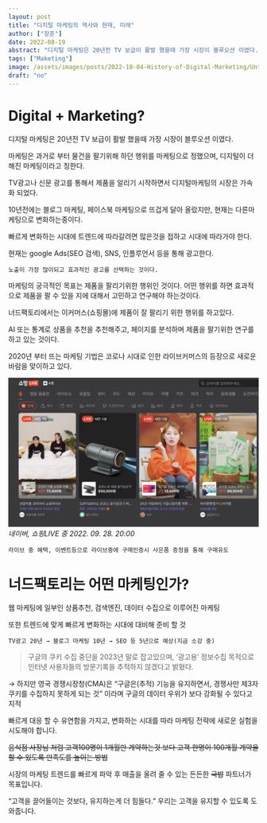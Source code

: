 ```yaml
---
layout: post
title: "디지털 마케팅의 역사와 현재, 미래"
author: ["장준"]
date: 2022-08-19
abstract: "디지털 마케팅은 20년전 TV 보급이 활발 했을때 가장 시장이 블루오션 이였다. 마케팅은 과거로 부터 물건을 팔기위해 하던 행위를 마케팅으로 정했으며, 디지털이 더해진 마케팅이라고 칭한다. TV광고나 신문 광고를 통해서 제품을 알리기 시작하면서 디지털마케팅의 시장은 가속화 되었다. 10년전에는 블로그 마케팅, 페이스북 마케팅으로 뜨겁게 달아 올랐지만, 현재는 다른마케팅으로 변화하는중이다."
tags: ["Maketing"]
image: /assets/images/posts/2022-10-04-History-of-Digital-Marketing/Untitled.png
draft: "no"
---
```


# Digital + Marketing?

디지털 마케팅은 20년전 TV 보급이 활발 했을때 가장 시장이 블루오션 이였다.

마케팅은 과거로 부터 물건을 팔기위해 하던 행위를 마케팅으로 정했으며, 디지털이 더해진 마케팅이라고 칭한다.

TV광고나 신문 광고를 통해서 제품을 알리기 시작하면서 디지털마케팅의 시장은 가속화 되었다.

10년전에는 블로그 마케팅, 페이스북 마케팅으로 뜨겁게 달아 올랐지만, 현재는 다른마케팅으로 변화하는중이다.

빠르게 변화하는 시대에 트렌드에 따라갈려면 많은것을 접하고 시대에 따라가야 한다.

현재는 google Ads(SEO 검색), SNS, 인플루언서 등을 통해 광고한다.

`노출이 가장 많이되고 효과적인 광고를 선택하는 것이다.`

마케팅의 궁극적인 목표는 제품을 팔리기위한 행위인 것이다. 어떤 행위를 하면 효과적으로 제품을 팔 수 있을 지에 대해서 고민하고 연구해야 하는것이다.

너드팩토리에서는 이커머스(쇼핑몰)에 제품이 잘 팔리기 위한 행위를 하고있다.

AI 또는 통계로 상품을 추천을 추천해주고, 페이지를 분석하며 제품을 팔기위한 연구를 하고 있는 것이다.

2020년 부터 뜨는 마케팅 기법은 코로나 시대로 인한 라이브커머스의 등장으로 새로운 바람을 맞이하고 있다.

![쇼핑LIVE](/assets/images/posts/2022-10-04-History-of-Digital-Marketing/Untitled.png)
_네이버, 쇼핑LIVE 중 2022. 09. 28. 20:00_

`라이브 중 혜택, 이벤트등으로 라이브중에 구매인증시 사은품 증정을 통해 구매유도`

# 너드팩토리는 어떤 마케팅인가?

웹 마케팅에 일부인 상품추천, 검색엔진, 데이터 수집으로 이루어진 마케팅

또한 트렌드에 맞게 빠르게 변화하는 시대에 대비해 준비 할 것

`TV광고 20년 → 블로그 마케팅 10년 → SEO 등 5년으로 예상(지금 소강 중)`

> 구글의 쿠키 수집 중단을 2023년 말로 잡고있으며, ‘광고용’ 정보수집 목적으로 인터넷 사용자들의 방문기록을 추적하지 않겠다고 밝혔다.

→ 하지만 영국 경쟁시장청(CMA)은 “구글은(추적) 기능을 유지하면서, 경쟁사만 제3자 쿠키를 수집하지 못하게 되는 것” 이라며 구글의 데이터 우위가 보다 강화될 수 있다고 지적

빠르게 대응 할 수 유연함을 가지고, 변화하는 시대를 따라 마케팅 전략에 새로운 실험을 시도해야 합니다.

~~음식점 사장님 처럼 고객100명이 1개월만 계약하는것 보다 고객 한명이 100개월 계약을 할 수 있도록 만족도를 높이는 방법~~

시장의 마케팅 트렌드를 빠르게 파악 후 매출을 올려 줄 수 있는 든든한 ~~국밥~~ 파트너가 목표입니다.

“고객을 끌어들이는 것보다, 유지하는게 더 힘들다.” 우리는 고객을 유지할 수 있도록 도와줍니다.
